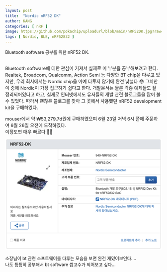 ```yaml
---
layout: post
title:  "Nordic nRF52 DK"
author: KANG
categories: [ nRF ]
image: https://github.com/pokachip/uploadurl/blob/main/nRF52DK.jpg?raw=true
tags: [ Nordic, BLE, nRF52832 ]
---
```


Bluetooth software 공부를 위한 nRF52 DK.  

<br>  


<span style="font-size:11pt"> 
Bluetooth software에 대한 관심이 커져서 실제로 이 부분을 공부해보려고 한다.  
Realtek, Broadcom, Qualcomm, Action Semi 등 다양한 BT chip을 다루고 있지만,  
우리 회사에서는 Nordic chip을 아예 다루지 않기에 완전 낯설다 😳  
그치만 이 중에 Nordic이 가장 접근하기 쉽다고 한다.  
개발문서는 물론 각종 예제들도 잘 정리되어있다고 하고, 실제로 인터넷에서도 유저들의 개발 관련 블로그들을  
많이 볼 수 있었다.  
따라서 괜찮은 블로그를 찾아 그 곳에서 사용했던 nRF52 development kit을 구매하였다.  
  
mouser에서 약 ₩53,279.7d원에 구매하였으며 6월 23일 저녁 6시 쯤에 주문하여 6월 26일 오전에 도착하였다.  
이정도면 매우 빠르다 👍🏻  

</span>  

![web](https://github.com/pokachip/uploadurl/blob/main/nRF52DK_WEB.png?raw=true)  
  
소장님이 bt 관련 소프트웨어를 다루는 모습을 보면 완전 재밌어보인다....  
나도 틈틈히 공부해서 bt software 쌉고수가 되어보고 싶다...

